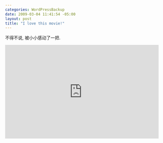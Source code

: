 ```yaml
--- 
categories: WordPressBackup
date: 2009-03-04 11:41:54 -05:00
layout: post
title: "I love this movie!"
---
```

不得不说, 被小小感动了一把.

<!--more-->

<iframe class="youtube-player" type="text/html" width="500" height="306" src="http://www.youtube.com/embed/uy0HNWto0UY" frameborder="0"></iframe>
